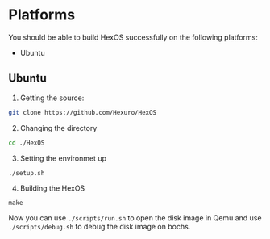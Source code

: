 # Platforms
You should be able to build HexOS successfully on the following platforms:
- Ubuntu

## Ubuntu
1. Getting the source:
```bash
git clone https://github.com/Hexuro/HexOS
```
2. Changing the directory
```bash
cd ./HexOS
```
3. Setting the environmet up
```bash
./setup.sh
```
4. Building the HexOS
```
make
```
Now you can use `./scripts/run.sh` to open the disk image in Qemu and use `./scripts/debug.sh` to debug the disk image on bochs.
